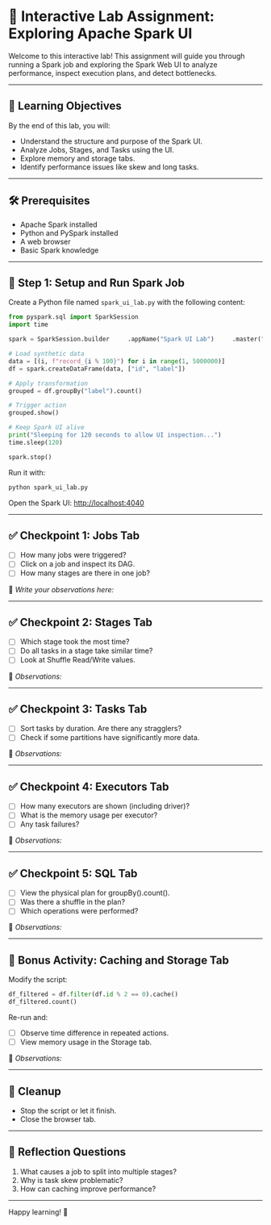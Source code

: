 
# 🧪 Interactive Lab Assignment: Exploring Apache Spark UI

Welcome to this interactive lab! This assignment will guide you through running a Spark job and exploring the Spark Web UI to analyze performance, inspect execution plans, and detect bottlenecks.

---

## 🎯 Learning Objectives

By the end of this lab, you will:

- Understand the structure and purpose of the Spark UI.
- Analyze Jobs, Stages, and Tasks using the UI.
- Explore memory and storage tabs.
- Identify performance issues like skew and long tasks.

---

## 🛠️ Prerequisites

- Apache Spark installed
- Python and PySpark installed
- A web browser
- Basic Spark knowledge

---

## 🚀 Step 1: Setup and Run Spark Job

Create a Python file named `spark_ui_lab.py` with the following content:

```python
from pyspark.sql import SparkSession
import time

spark = SparkSession.builder     .appName("Spark UI Lab")     .master("local[*]")     .config("spark.sql.shuffle.partitions", "8")     .getOrCreate()

# Load synthetic data
data = [(i, f"record_{i % 100}") for i in range(1, 5000000)]
df = spark.createDataFrame(data, ["id", "label"])

# Apply transformation
grouped = df.groupBy("label").count()

# Trigger action
grouped.show()

# Keep Spark UI alive
print("Sleeping for 120 seconds to allow UI inspection...")
time.sleep(120)

spark.stop()
```

Run it with:

```bash
python spark_ui_lab.py
```

Open the Spark UI: [http://localhost:4040](http://localhost:4040)

---

## ✅ Checkpoint 1: Jobs Tab

- [ ] How many jobs were triggered?
- [ ] Click on a job and inspect its DAG.
- [ ] How many stages are there in one job?

📝 _Write your observations here:_

---

## ✅ Checkpoint 2: Stages Tab

- [ ] Which stage took the most time?
- [ ] Do all tasks in a stage take similar time?
- [ ] Look at Shuffle Read/Write values.

📝 _Observations:_

---

## ✅ Checkpoint 3: Tasks Tab

- [ ] Sort tasks by duration. Are there any stragglers?
- [ ] Check if some partitions have significantly more data.

📝 _Observations:_

---

## ✅ Checkpoint 4: Executors Tab

- [ ] How many executors are shown (including driver)?
- [ ] What is the memory usage per executor?
- [ ] Any task failures?

📝 _Observations:_

---

## ✅ Checkpoint 5: SQL Tab

- [ ] View the physical plan for groupBy().count().
- [ ] Was there a shuffle in the plan?
- [ ] Which operations were performed?

📝 _Observations:_

---

## 🧪 Bonus Activity: Caching and Storage Tab

Modify the script:

```python
df_filtered = df.filter(df.id % 2 == 0).cache()
df_filtered.count()
```

Re-run and:

- [ ] Observe time difference in repeated actions.
- [ ] View memory usage in the Storage tab.

📝 _Observations:_

---

## 🧼 Cleanup

- Stop the script or let it finish.
- Close the browser tab.

---

## 🧠 Reflection Questions

1. What causes a job to split into multiple stages?
2. Why is task skew problematic?
3. How can caching improve performance?

---

Happy learning! 🚀
